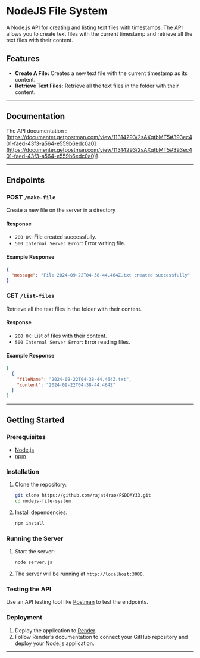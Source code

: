 # NodeJS File System

A Node.js API for creating and listing text files with timestamps. The API allows you to create text files with the current timestamp and retrieve all the text files with their content.

## Features

- **Create A File:** Creates a new text file with the current timestamp as its content.
- **Retrieve Text Files:** Retrieve all the text files in the folder with their content.

---

## Documentation

The API documentation : [https://documenter.getpostman.com/view/11314293/2sAXqtbMT5#393ec401-faed-43f3-a564-e559b6edc0a0](https://documenter.getpostman.com/view/11314293/2sAXqtbMT5#393ec401-faed-43f3-a564-e559b6edc0a0)]

---

## Endpoints

### POST `/make-file`

Create a new file on the server in a directory

#### Response

- `200 OK`: File created successfully.
- `500 Internal Server Error`: Error writing file.

#### Example Response

```json
{
  "message": "File 2024-09-22T04-38-44.464Z.txt created successfully"
}
```

### GET `/list-files`

Retrieve all the text files in the folder with their content.

#### Response

- `200 OK`: List of files with their content.
- `500 Internal Server Error`: Error reading files.

#### Example Response

```json
[
  {
    "fileName": "2024-09-22T04-38-44.464Z.txt",
    "content": "2024-09-22T04-38-44.464Z"
  }
]
```

---

## Getting Started

### Prerequisites

- [Node.js](https://nodejs.org/)
- [npm](https://www.npmjs.com/)

### Installation

1. Clone the repository:

   ```sh
   git clone https://github.com/rajat4rao/FSDDAY33.git
   cd nodejs-file-system
   ```

2. Install dependencies:

   ```sh
   npm install
   ```

### Running the Server

1. Start the server:

   ```sh
   node server.js
   ```

2. The server will be running at `http://localhost:3000`.

### Testing the API

Use an API testing tool like [Postman](https://www.postman.com/) to test the endpoints.

### Deployment

1. Deploy the application to [Render](https://render.com/).
2. Follow Render’s documentation to connect your GitHub repository and deploy your Node.js application.

---
